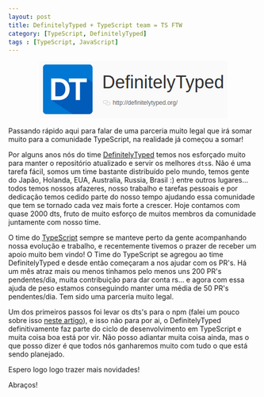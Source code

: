 ```yaml
---
layout: post
title: DefinitelyTyped + TypeScript team = TS FTW
category: [TypeScript, DefinitelyTyped]
tags : [TypeScript, JavaScript]
---
```


<a href="https://github.com/DefinitelyTyped/DefinitelyTyped">
  <div style="text-align:center"><img src ="/images/dt-logo.png" /></div>
</a>

Passando rápido aqui para falar de uma parceria muito legal que irá somar muito para a comunidade TypeScript, na realidade já começou a somar!

Por alguns anos nós do time [DefinitelyTyped](https://github.com/DefinitelyTyped/DefinitelyTyped) temos nos esforçado muito para manter o repositório atualizado e servir os melhores `dts`s. Não é uma tarefa fácil, somos um time bastante distribuído pelo mundo, temos gente do Japão, Holanda, EUA, Australia, Russia, Brasil :) entre outros lugares... todos temos nossos afazeres, nosso trabalho e tarefas pessoais e por dedicação temos cedido parte do nosso tempo ajudando essa comunidade que tem se tornado cada vez mais forte a crescer. Hoje contamos com quase 2000 dts, fruto de muito esforço de muitos membros da comunidade juntamente com nosso time.

O time do [TypeScript](https://www.typescriptlang.org/) sempre se manteve perto da gente acompanhando nossa evolução e trabalho, e recentemente tivemos o prazer de receber um apoio muito bem vindo! O Time do TypeScript se agregou ao time DefinitelyTyped e desde então começaram a nos ajudar com os PR's. Há um mês atraz mais ou menos tinhamos pelo menos uns 200 PR's pendentes/dia, muita contribuição para dar conta rs... e agora com essa ajuda de peso estamos conseguindo manter uma média de 50 PR's pendentes/dia. Tem sido uma parceria muito legal.

Um dos primeiros passos foi levar os dts's para o npm (falei um pouco sobre isso [neste artigo](/2016/07/09/The-Future-of-Declaration-Files/)), e isso não para por ai, o DefinitelyTyped definitivamente faz parte do ciclo de desenvolvimento em TypeScript e muita coisa boa está por vir. Não posso adiantar muita coisa ainda, mas o que posso dizer é que todos nós ganharemos muito com tudo o que está sendo planejado.

Espero logo logo trazer mais novidades!

Abraços!
